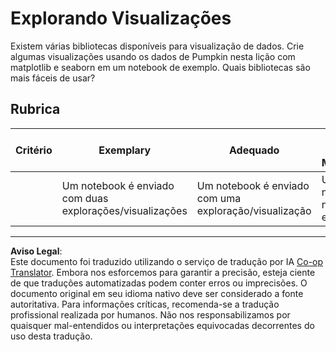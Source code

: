 <!--
CO_OP_TRANSLATOR_METADATA:
{
  "original_hash": "4485a1ed4dd1b5647365e3d87456515d",
  "translation_date": "2025-08-29T20:37:30+00:00",
  "source_file": "2-Regression/2-Data/assignment.md",
  "language_code": "br"
}
-->
# Explorando Visualizações

Existem várias bibliotecas disponíveis para visualização de dados. Crie algumas visualizações usando os dados de Pumpkin nesta lição com matplotlib e seaborn em um notebook de exemplo. Quais bibliotecas são mais fáceis de usar?

## Rubrica

| Critério | Exemplary | Adequado | Precisa de Melhorias |
| -------- | --------- | -------- | -------------------- |
|          | Um notebook é enviado com duas explorações/visualizações         | Um notebook é enviado com uma exploração/visualização       | Um notebook não é enviado                 |

---

**Aviso Legal**:  
Este documento foi traduzido utilizando o serviço de tradução por IA [Co-op Translator](https://github.com/Azure/co-op-translator). Embora nos esforcemos para garantir a precisão, esteja ciente de que traduções automatizadas podem conter erros ou imprecisões. O documento original em seu idioma nativo deve ser considerado a fonte autoritativa. Para informações críticas, recomenda-se a tradução profissional realizada por humanos. Não nos responsabilizamos por quaisquer mal-entendidos ou interpretações equivocadas decorrentes do uso desta tradução.